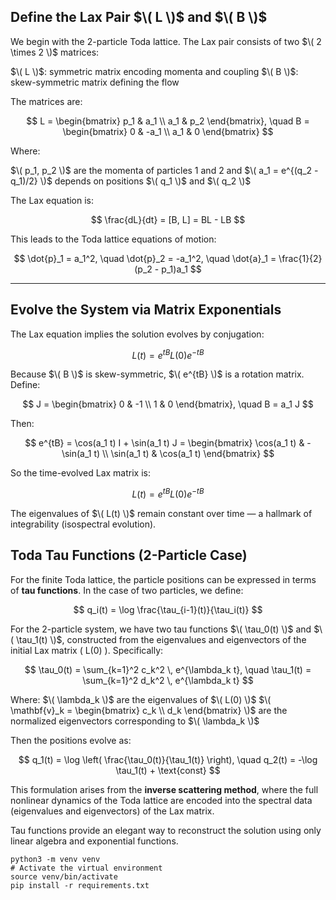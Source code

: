 
## Define the Lax Pair $\( L \)$ and $\( B \)$

We begin with the 2-particle Toda lattice. The Lax pair consists of two $\( 2 \times 2 \)$ matrices:

$\( L \)$: symmetric matrix encoding momenta and coupling
$\( B \)$: skew-symmetric matrix defining the flow

The matrices are:

$$
L = \begin{bmatrix}
p_1 & a_1 \\
a_1 & p_2
\end{bmatrix},
\quad
B = \begin{bmatrix}
0 & -a_1 \\
a_1 & 0
\end{bmatrix}
$$

Where:

$\( p_1, p_2 \)$ are the momenta of particles 1 and 2 and
$\( a_1 = e^{(q_2 - q_1)/2} \)$ depends on positions $\( q_1 \)$ and $\( q_2 \)$

The Lax equation is:

$$
\frac{dL}{dt} = [B, L] = BL - LB
$$

This leads to the Toda lattice equations of motion:

$$
\dot{p}_1 = a_1^2, \quad \dot{p}_2 = -a_1^2, \quad \dot{a}_1 = \frac{1}{2}(p_2 - p_1)a_1
$$

---

## Evolve the System via Matrix Exponentials

The Lax equation implies the solution evolves by conjugation:

$$
L(t) = e^{tB} L(0) e^{-tB}
$$

Because $\( B \)$ is skew-symmetric, $\( e^{tB} \)$ is a rotation matrix. Define:

$$
J = \begin{bmatrix} 0 & -1 \\ 1 & 0 \end{bmatrix}, \quad B = a_1 J
$$

Then:

$$
e^{tB} = \cos(a_1 t) I + \sin(a_1 t) J
= \begin{bmatrix}
\cos(a_1 t) & -\sin(a_1 t) \\
\sin(a_1 t) & \cos(a_1 t)
\end{bmatrix}
$$

So the time-evolved Lax matrix is:

$$
L(t) = e^{tB} L(0) e^{-tB}
$$

The eigenvalues of $\( L(t) \)$ remain constant over time — a hallmark of integrability (isospectral evolution).


## Toda Tau Functions (2-Particle Case)

For the finite Toda lattice, the particle positions can be expressed in terms of **tau functions**. In the case of two particles, we define:

$$
q_i(t) = \log \frac{\tau_{i-1}(t)}{\tau_i(t)}
$$

For the 2-particle system, we have two tau functions $\( \tau_0(t) \)$ and $\( \tau_1(t) \)$, constructed from the eigenvalues and eigenvectors of the initial Lax matrix \( L(0) \). Specifically:

$$
\tau_0(t) = \sum_{k=1}^2 c_k^2 \, e^{\lambda_k t}, \quad
\tau_1(t) = \sum_{k=1}^2 d_k^2 \, e^{\lambda_k t}
$$

Where:
$\( \lambda_k \)$ are the eigenvalues of $\( L(0) \)$
$\( \mathbf{v}_k = \begin{bmatrix} c_k \\ d_k \end{bmatrix} \)$ are the normalized eigenvectors corresponding to $\( \lambda_k \)$

Then the positions evolve as:

$$
q_1(t) = \log \left( \frac{\tau_0(t)}{\tau_1(t)} \right), \quad
q_2(t) = -\log \tau_1(t) + \text{const}
$$

This formulation arises from the **inverse scattering method**, where the full nonlinear dynamics of the Toda lattice are encoded into the spectral data (eigenvalues and eigenvectors) of the Lax matrix.

Tau functions provide an elegant way to reconstruct the solution using only linear algebra and exponential functions.


```
python3 -m venv venv
# Activate the virtual environment
source venv/bin/activate
pip install -r requirements.txt
```